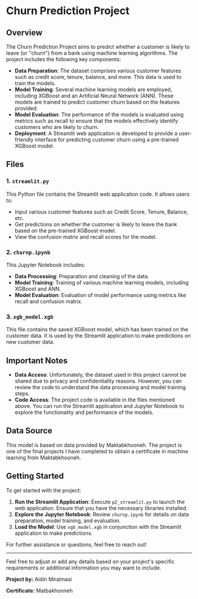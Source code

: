 # Churn Prediction Project

## Overview

The Churn Prediction Project aims to predict whether a customer is likely to leave (or "churn") from a bank using machine learning algorithms. The project includes the following key components:

- **Data Preparation**: The dataset comprises various customer features such as credit score, tenure, balance, and more. This data is used to train the models.
- **Model Training**: Several machine learning models are employed, including XGBoost and an Artificial Neural Network (ANN). These models are trained to predict customer churn based on the features provided.
- **Model Evaluation**: The performance of the models is evaluated using metrics such as recall to ensure that the models effectively identify customers who are likely to churn.
- **Deployment**: A Streamlit web application is developed to provide a user-friendly interface for predicting customer churn using a pre-trained XGBoost model.

## Files

### 1. `streamlit.py`

This Python file contains the Streamlit web application code. It allows users to:
- Input various customer features such as Credit Score, Tenure, Balance, etc.
- Get predictions on whether the customer is likely to leave the bank based on the pre-trained XGBoost model.
- View the confusion matrix and recall scores for the model.

### 2. `churnp.ipynb`

This Jupyter Notebook includes:
- **Data Processing**: Preparation and cleaning of the data.
- **Model Training**: Training of various machine learning models, including XGBoost and ANN.
- **Model Evaluation**: Evaluation of model performance using metrics like recall and confusion matrix.

### 3. `xgb_model.xgb`

This file contains the saved XGBoost model, which has been trained on the customer data. It is used by the Streamlit application to make predictions on new customer data.

## Important Notes

- **Data Access**: Unfortunately, the dataset used in this project cannot be shared due to privacy and confidentiality reasons. However, you can review the code to understand the data processing and model training steps.
- **Code Access**: The project code is available in the files mentioned above. You can run the Streamlit application and Jupyter Notebook to explore the functionality and performance of the models.

## Data Source

This model is based on data provided by Maktabkhooneh. The project is one of the final projects I have completed to obtain a certificate in machine learning from Maktabkhooneh.

## Getting Started

To get started with the project:
1. **Run the Streamlit Application**: Execute `p2_streamlit.py` to launch the web application. Ensure that you have the necessary libraries installed.
2. **Explore the Jupyter Notebook**: Review `churnp.ipynb` for details on data preparation, model training, and evaluation.
3. **Load the Model**: Use `xgb_model.xgb` in conjunction with the Streamlit application to make predictions.

For further assistance or questions, feel free to reach out!

---

Feel free to adjust or add any details based on your project's specific requirements or additional information you may want to include.

**Project by:** Aidin Miralmasi

**Certificate:** Matbakhonneh
